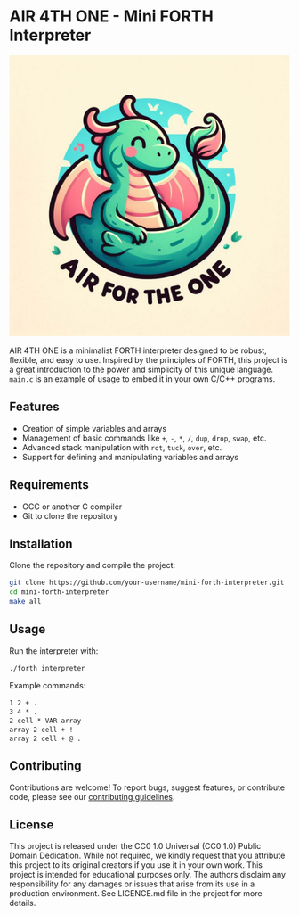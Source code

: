 # AIR 4TH ONE - Mini FORTH Interpreter

![Logo](./Air4TH1.jpg)

AIR 4TH ONE is a minimalist FORTH interpreter designed to be robust, flexible, and easy to use.
Inspired by the principles of FORTH, this project is a great introduction to the power and simplicity of this unique language.
`main.c` is an example of usage to embed it in your own C/C++ programs.
## Features

- Creation of simple variables and arrays
- Management of basic commands like `+`, `-`, `*`, `/`, `dup`, `drop`, `swap`, etc.
- Advanced stack manipulation with `rot`, `tuck`, `over`, etc.
- Support for defining and manipulating variables and arrays

## Requirements

- GCC or another C compiler
- Git to clone the repository

## Installation

Clone the repository and compile the project:

```bash
git clone https://github.com/your-username/mini-forth-interpreter.git
cd mini-forth-interpreter
make all
```

## Usage

Run the interpreter with:
```bash
./forth_interpreter
```

Example commands:

```forth
1 2 + .
3 4 * .
2 cell * VAR array
array 2 cell + !
array 2 cell + @ .
```

## Contributing

Contributions are welcome! To report bugs, suggest features, or contribute code, please see our [contributing guidelines](https://contributing.md/).

## License

This project is released under the CC0 1.0 Universal (CC0 1.0) Public Domain Dedication.
While not required, we kindly request that you attribute this project to its original creators if you use it in your own work.
This project is intended for educational purposes only. The authors disclaim any responsibility for any damages or issues
that arise from its use in a production environment. See LICENCE.md file in the project for more details.
